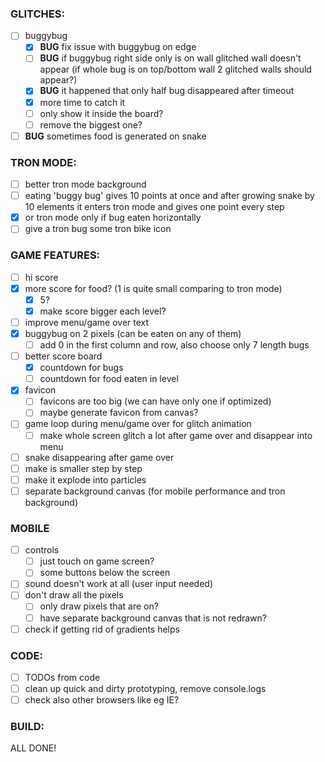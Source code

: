 ### GLITCHES:

- [ ] buggybug
  - [x] **BUG** fix issue with buggybug on edge
  - [ ] **BUG** if buggybug right side only is on wall glitched wall doesn't appear (if whole bug is on top/bottom wall 2 glitched walls should appear?)
  - [x] **BUG** it happened that only half bug disappeared after timeout
  - [x] more time to catch it
  - [ ] only show it inside the board?
  - [ ] remove the biggest one?
- [ ] **BUG** sometimes food is generated on snake

### TRON MODE:

- [ ] better tron mode background
- [ ] eating 'buggy bug' gives 10 points at once and after growing snake by 10 elements it enters tron mode and gives one point every step
- [x] or tron mode only if bug eaten horizontally
- [ ] give a tron bug some tron bike icon

### GAME FEATURES:

- [ ] hi score
- [x] more score for food? (1 is quite small comparing to tron mode)
  - [x] 5?
  - [x] make score bigger each level?
- [ ] improve menu/game over text
- [x] buggybug on 2 pixels (can be eaten on any of them)
  - [ ] add 0 in the first column and row, also choose only 7 length bugs
- [ ] better score board
  - [x] countdown for bugs
  - [ ] countdown for food eaten in level
- [x] favicon
  - [ ] favicons are too big (we can have only one if optimized)
  - [ ] maybe generate favicon from canvas?
- [ ] game loop during menu/game over for glitch animation
  - [ ] make whole screen glitch a lot after game over and disappear into menu
- [ ] snake disappearing after game over
 - [ ] make is smaller step by step
 - [ ] make it explode into particles
- [ ] separate background canvas (for mobile performance and tron background)

### MOBILE

- [ ] controls
  - [ ] just touch on game screen?
  - [ ] some buttons below the screen
- [ ] sound doesn't work at all (user input needed)
- [ ] don't draw all the pixels
  - [ ] only draw pixels that are on?
  - [ ] have separate background canvas that is not redrawn?
- [ ] check if getting rid of gradients helps

### CODE:

- [ ] TODOs from code
- [ ] clean up quick and dirty prototyping, remove console.logs
- [ ] check also other browsers like eg IE?

### BUILD:

ALL DONE!
